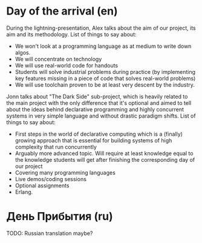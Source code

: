 Day of the arrival (en)
===

During the lightning-presentation, Alex talks about the aim of our project, its aim
and its methodology. List of things to say about:

 + We won't look at a programming language as at medium to write down algos.
 + We will concentrate on technology
 + We will use real-world code for handouts
 + Students will solve industrial problems during practice (by 
   implementing key features missing in a piece of code that solves real-world problems)
 + We will use toolchain proven to be at least very descent by the industry.

Jonn talks about "The Dark Side" sub-project, which is heavily related to the 
main project with the only difference that it's optional and aimed to tell
about the ideas behind declarative programming and highly concurrent systems
in very simple language and without drastic paradigm shifts. List of things to say about:

 + First steps in the world of declarative computing which is a (finally) growing approach 
   that is essential for building systems of high complexity that run concurrently
 + Arguably more advanced topic. Will require at least knowledge equal to the knowledge
   students will get after finishing the corresponding day of our project
 + Covering many programming languages
 + Live demos/coding sessions
 + Optional assignments
 + Erlang.

День Прибытия (ru)
===

TODO: Russian translation maybe?
